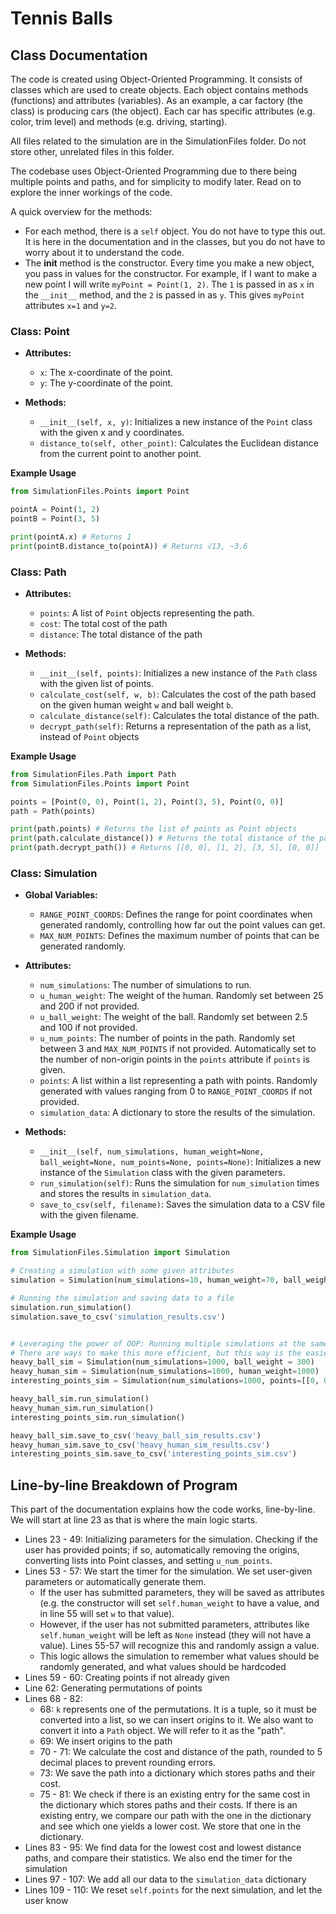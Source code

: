 # Tennis Balls
## Class Documentation
The code is created using Object-Oriented Programming. It consists of classes which are used to create objects.
Each object contains methods (functions) and attributes (variables). As an example, a car factory (the class) is
producing cars (the object). Each car has specific attributes (e.g. color, trim level) and methods 
(e.g. driving, starting).

All files related to the simulation are in the SimulationFiles folder. Do not store other, unrelated files in this
folder.

The codebase uses Object-Oriented Programming due to there being multiple points and paths, and for simplicity to
modify later. Read on to explore the inner workings of the code.

A quick overview for the methods:
* For each method, there is a `self` object. You do not have to type this out. It is here in the documentation and in 
the classes, but you do not have to worry about it to understand the code.
* The __init__ method is the constructor. Every time you make a new object, you pass in values for the constructor.
For example, if I want to make a new point I will write `myPoint = Point(1, 2)`. The `1` is passed in as `x` in the
`__init__` method, and the `2` is passed in as `y`. This gives `myPoint` attributes `x=1` and `y=2`.

### Class: Point
- **Attributes:**
  - `x`: The x-coordinate of the point.
  - `y`: The y-coordinate of the point.

- **Methods:**
  - `__init__(self, x, y)`: Initializes a new instance of the `Point` class with the given x and y coordinates.
  - `distance_to(self, other_point)`: Calculates the Euclidean distance from the current point to another point.

**Example Usage**
```python
from SimulationFiles.Points import Point

pointA = Point(1, 2)
pointB = Point(3, 5)

print(pointA.x) # Returns 1
print(pointB.distance_to(pointA)) # Returns √13, ~3.6
```

### Class: Path

- **Attributes:**
  - `points`: A list of `Point` objects representing the path.
  - `cost`: The total cost of the path
  - `distance`: The total distance of the path

- **Methods:**
  - `__init__(self, points)`: Initializes a new instance of the `Path` class with the given list of points.
  - `calculate_cost(self, w, b)`: Calculates the cost of the path based on the given human weight `w` and ball weight 
  `b`.
  - `calculate_distance(self)`: Calculates the total distance of the path.
  - `decrypt_path(self)`: Returns a representation of the path as a list, instead of `Point` objects

**Example Usage**
```python
from SimulationFiles.Path import Path
from SimulationFiles.Points import Point

points = [Point(0, 0), Point(1, 2), Point(3, 5), Point(0, 0)]
path = Path(points)

print(path.points) # Returns the list of points as Point objects
print(path.calculate_distance()) # Returns the total distance of the path
print(path.decrypt_path()) # Returns [[0, 0], [1, 2], [3, 5], [0, 0]]
```

### Class: Simulation
- **Global Variables:**
  - `RANGE_POINT_COORDS`: Defines the range for point coordinates when generated randomly, controlling how far out the point values can get.
  - `MAX_NUM_POINTS`: Defines the maximum number of points that can be generated randomly.
- **Attributes:**
  - `num_simulations`: The number of simulations to run.
  - `u_human_weight`: The weight of the human. Randomly set between 25 and 200 if not provided.
  - `u_ball_weight`: The weight of the ball. Randomly set between 2.5 and 100 if not provided.
  - `u_num_points`: The number of points in the path. Randomly set between 3 and `MAX_NUM_POINTS` if not provided.
  Automatically set to the number of non-origin points in the `points` attribute if `points` is given.
  - `points`: A list within a list representing a path with points. Randomly generated with values ranging from 0 to 
  `RANGE_POINT_COORDS` if not provided.
  - `simulation_data`: A dictionary to store the results of the simulation.

- **Methods:**
  - `__init__(self, num_simulations, human_weight=None, ball_weight=None, num_points=None, points=None)`: Initializes a 
  new instance of the `Simulation` class with the given parameters.
  - `run_simulation(self)`: Runs the simulation for `num_simulation` times and stores the results in 
  `simulation_data`.
  - `save_to_csv(self, filename)`: Saves the simulation data to a CSV file with the given filename.

**Example Usage**
```python
from SimulationFiles.Simulation import Simulation

# Creating a simulation with some given attributes
simulation = Simulation(num_simulations=10, human_weight=70, ball_weight=5, num_points=5)

# Running the simulation and saving data to a file
simulation.run_simulation()
simulation.save_to_csv('simulation_results.csv')


# Leveraging the power of OOP: Running multiple simulations at the same time
# There are ways to make this more efficient, but this way is the easiest to understand
heavy_ball_sim = Simulation(num_simulations=1000, ball_weight = 300)
heavy_human_sim = Simulation(num_simulations=1000, human_weight=1000)
interesting_points_sim = Simulation(num_simulations=1000, points=[[0, 0], [1, 1], [-1, 1], [-1, -1], [1, -1]])

heavy_ball_sim.run_simulation()
heavy_human_sim.run_simulation()
interesting_points_sim.run_simulation()

heavy_ball_sim.save_to_csv('heavy_ball_sim_results.csv')
heavy_human_sim.save_to_csv('heavy_human_sim_results.csv')
interesting_points_sim.save_to_csv('interesting_points_sim.csv')
```

## Line-by-line Breakdown of Program
This part of the documentation explains how the code works, line-by-line. We will start at line 23 as that is where the 
main logic starts.

- Lines 23 - 49: Initializing parameters for the simulation. Checking if the user has provided points; if so, 
automatically removing the origins, converting lists into Point classes, and setting `u_num_points`.
- Lines 53 - 57: We start the timer for the simulation. We set user-given parameters or automatically generate them.
  - If the user has submitted parameters, they will be saved as attributes (e.g. the constructor will set 
  `self.human_weight` to have a value, and in line 55 will set `w` to that value).
  - However, if the user has not submitted parameters, attributes like `self.human_weight` will be left as `None`
  instead (they will not have a value). Lines 55-57 will recognize this and randomly assign a value.
  - This logic allows the simulation to remember what values should be randomly generated, and what values should be 
  hardcoded
- Lines 59 - 60: Creating points if not already given
- Line 62: Generating permutations of points
- Lines 68 - 82: 
  - 68: `k` represents one of the permutations. It is a tuple, so it must be converted into a list, so we can insert 
  origins to it. We also want to convert it into a `Path` object. We will refer to it as the "path".
  - 69: We insert origins to the path
  - 70 - 71: We calculate the cost and distance of the path, rounded to 5 decimal places to prevent rounding errors.
  - 73: We save the path into a dictionary which stores paths and their cost.
  - 75 - 81: We check if there is an existing entry for the same cost in the dictionary which stores paths and their
  costs. If there is an existing entry, we compare our path with the one in the dictionary and see which one yields a
  lower cost. We store that one in the dictionary.
- Lines 83 - 95: We find data for the lowest cost and lowest distance paths, and compare their statistics. We also end
the timer for the simulation
- Lines 97 - 107: We add all our data to the `simulation_data` dictionary
- Lines 109 - 110: We reset `self.points` for the next simulation, and let the user know